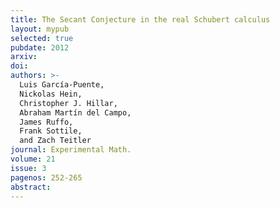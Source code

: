 ```yaml
---
title: The Secant Conjecture in the real Schubert calculus
layout: mypub
selected: true
pubdate: 2012
arxiv: 
doi: 
authors: >-
  Luis García-Puente,
  Nickolas Hein,
  Christopher J. Hillar,
  Abraham Martín del Campo,
  James Ruffo,
  Frank Sottile,
  and Zach Teitler
journal: Experimental Math.
volume: 21
issue: 3
pagenos: 252-265
abstract:
---
```

